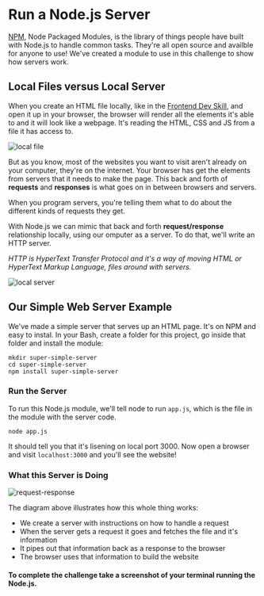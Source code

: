# Run a Node.js Server

[NPM](http://www.npmjs.org), Node Packaged Modules, is the library of things people have built with Node.js to handle common tasks. They're all open source and availble for anyone to use! We've created a module to use in this challenge to show how servers work. 

## Local Files versus Local Server

When you create an HTML file locally, like in the [Frontend Dev Skill](http://www.diy.org/skills/frontenddev), and open it up in your browser, the browser will render all the elements it's able to and it will look like a webpage. It's reading the HTML, CSS and JS from a file it has access to.

![local file](http://diy-visualpedia.s3.amazonaws.com/localfile.png)

But as you know, most of the websites you want to visit aren't already on your computer, they're on the internet. Your browser has get the elements from servers that it needs to make the page. This back and forth of **requests** and **responses** is what goes on in between browsers and servers.

When you program servers, you're telling them what to do about the different kinds of requests they get. 

With Node.js we can mimic that back and forth **request/response** relationship locally, using our omputer as a server. To do that, we'll write an HTTP server.

*HTTP is HyperText Transfer Protocol and it's a way of moving HTML or HyperText Markup Language, files around with servers.*

![local server](http://diy-visualpedia.s3.amazonaws.com/localserver.png)

## Our Simple Web Server Example

We've made a simple server that serves up an HTML page. It's on NPM and easy to instal. In your Bash, create a folder for this project, go inside that folder and install the module:

    mkdir super-simple-server
    cd super-simple-server
    npm install super-simple-server

### Run the Server

To run this Node.js module, we'll tell node to run `app.js`, which is the file in the module with the server code. 

    node app.js

It should tell you that it's lisening on local port 3000. Now open a browser and visit `localhost:3000` and you'll see the website! 

### What this Server is Doing

![request-response](http://diy-visualpedia.s3.amazonaws.com/request-response.png)

The diagram above illustrates how this whole thing works: 

* We create a server with instructions on how to handle a request
* When the server gets a request it goes and fetches the file and it's information
* It pipes out that information back as a response to the browser
* The browser uses that information to build the website

#### To complete the challenge take a screenshot of your terminal running the Node.js.






 